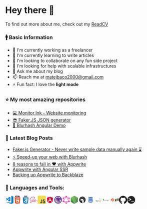 # Hey there 👋

To find out more about me, check out my [ReadCV](https://read.cv/meldiron2000)

### 🚹 Basic Information

- 🔭 I'm currently working as a freelancer
- 🌱 I'm currently learning to write articles
- 👯 I'm looking to collaborate on any fun side project
- 🤔 I'm looking for help with scalable infrastructures
- 💬 Ask me about my blog
- 📫 Reach me at matejbaco2000@gmail.com
- ⚡ Fun fact: I love the **light mode**

### ⭐ My most amazing repositories

- [💻 Monitor Ink - Website monitoring](https://github.com/Meldiron/monitor-ink)
- [😎 Faker.JS JSON generator](https://github.com/Meldiron/faker-generator)
- [🎨 Blurhash Angular Demo](https://github.com/Meldiron/blurhash-angular-demo)

### 📘 Latest Blog Posts

<!-- BLOG-POST-LIST:START -->
- [Faker.js Generator - Never write sample data manually again ⌛](https://dev.to/meldiron/faker-js-generator-never-write-sample-data-manually-again-57ba)
- [⚡ Speed-up your web with Blurhash](https://dev.to/meldiron/speed-up-your-web-with-blurhash-3mi8)
- [8 reasons to fall in ❤️ with Appwrite](https://dev.to/meldiron/8-reasons-to-fall-in-with-appwrite-29ib)
- [Appwrite with Angular SSR](https://dev.to/meldiron/appwrite-with-angular-ssr-ph)
- [Backing up Appwrite to Backblaze](https://dev.to/meldiron/backup-appwrite-to-backblaze-476n)
<!-- BLOG-POST-LIST:END -->

### 🔧 Languages and Tools:

<img align="left" alt="Visual Studio Code" width="26px" src="https://raw.githubusercontent.com/github/explore/80688e429a7d4ef2fca1e82350fe8e3517d3494d/topics/visual-studio-code/visual-studio-code.png" />
<img align="left" alt="HTML5" width="26px" src="https://raw.githubusercontent.com/github/explore/80688e429a7d4ef2fca1e82350fe8e3517d3494d/topics/html/html.png" />
<img align="left" alt="CSS3" width="26px" src="https://raw.githubusercontent.com/github/explore/80688e429a7d4ef2fca1e82350fe8e3517d3494d/topics/css/css.png" />
<img align="left" alt="Sass" width="26px" src="https://raw.githubusercontent.com/github/explore/80688e429a7d4ef2fca1e82350fe8e3517d3494d/topics/sass/sass.png" />
<img align="left" alt="JavaScript" width="26px" src="https://raw.githubusercontent.com/github/explore/80688e429a7d4ef2fca1e82350fe8e3517d3494d/topics/javascript/javascript.png" />
<img align="left" alt="Angular" width="26px" src="https://raw.githubusercontent.com/github/explore/80688e429a7d4ef2fca1e82350fe8e3517d3494d/topics/angular/angular.png" />
<img align="left" alt="Gatsby" width="26px" src="https://raw.githubusercontent.com/github/explore/e94815998e4e0713912fed477a1f346ec04c3da2/topics/gatsby/gatsby.png" />
<img align="left" alt="GraphQL" width="26px" src="https://raw.githubusercontent.com/github/explore/80688e429a7d4ef2fca1e82350fe8e3517d3494d/topics/graphql/graphql.png" />
<img align="left" alt="Node.js" width="26px" src="https://raw.githubusercontent.com/github/explore/80688e429a7d4ef2fca1e82350fe8e3517d3494d/topics/nodejs/nodejs.png" />
<img align="left" alt="Deno" width="26px" src="https://raw.githubusercontent.com/github/explore/361e2821e2dea67711cde99c9c40ed357061cf27/topics/deno/deno.png" />
<img align="left" alt="SQL" width="26px" src="https://raw.githubusercontent.com/github/explore/80688e429a7d4ef2fca1e82350fe8e3517d3494d/topics/sql/sql.png" />
<img align="left" alt="MySQL" width="26px" src="https://raw.githubusercontent.com/github/explore/80688e429a7d4ef2fca1e82350fe8e3517d3494d/topics/mysql/mysql.png" />
<img align="left" alt="MongoDB" width="26px" src="https://raw.githubusercontent.com/github/explore/80688e429a7d4ef2fca1e82350fe8e3517d3494d/topics/mongodb/mongodb.png" />
<img align="left" alt="Git" width="26px" src="https://raw.githubusercontent.com/github/explore/80688e429a7d4ef2fca1e82350fe8e3517d3494d/topics/git/git.png" />
<img align="left" alt="GitHub" width="26px" src="https://raw.githubusercontent.com/github/explore/78df643247d429f6cc873026c0622819ad797942/topics/github/github.png" />
<img align="left" alt="Terminal" width="26px" src="https://raw.githubusercontent.com/github/explore/80688e429a7d4ef2fca1e82350fe8e3517d3494d/topics/terminal/terminal.png" />
